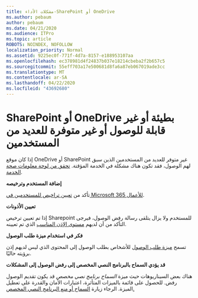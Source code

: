 ```yaml
---
title: مشكلات الأداء-SharePoint أو OneDrive
ms.author: pebaum
author: pebaum
ms.date: 04/21/2020
ms.audience: ITPro
ms.topic: article
ROBOTS: NOINDEX, NOFOLLOW
localization_priority: Normal
ms.assetid: 9225ec0f-771f-4d7a-8157-e188953107aa
ms.openlocfilehash: ec378981d4f24837b037e18214cbeba2f2b657c5
ms.sourcegitcommit: 55eff703a17e500681d8fa6a87eb067019ade3cc
ms.translationtype: MT
ms.contentlocale: ar-SA
ms.lasthandoff: 04/22/2020
ms.locfileid: "43692680"
---
```

# <a name="sharepoint-or-onedrive-slow-inaccessible-or-unavailable-for-multiple-users"></a>SharePoint أو OneDrive بطيئة أو غير قابلة للوصول أو غير متوفرة للعديد من المستخدمين

إذا كان موقع OneDrive أو SharePoint غير متوفر للعديد من المستخدمين الذين سبق لهم الوصول، فقد تكون هناك مشكلة في الخدمة المؤقتة. [تحقق من لوحة معلومات صحة الخدمة](https://portal.office.com/adminportal/home#/servicehealth).

**إضافة المستخدم وترخيصه**

تأكد من [تعيين تراخيص للمستخدمين في Microsoft 365 للأعمال](https://docs.microsoft.com/office365/admin/subscriptions-and-billing/assign-licenses-to-users?view=o365-worldwide&amp;tabs=One).


**تعيين الأذونات**

إذا تم تعيين ترخيص Sharepoint للمستخدم ولا يزال يتلقى رسالة رفض الوصول، فيرجى التأكد من أن لديهم [مستوى الإذن المناسب](https://docs.microsoft.com/sharepoint/understanding-permission-levels) الذي تم تعيينه.

**فكر في استخدام ميزة طلب الوصول**

تسمح [ميزة طلب الوصول](https://support.office.com/article/Set-up-and-manage-access-requests-94B26E0B-2822-49D4-929A-8455698654B3) للأشخاص بطلب الوصول إلى المحتوى الذي ليس لديهم إذن برؤيته حاليًا.

**قد يؤدي السماح بالبرنامج النصي المخصص إلى رفض الوصول إلى المشكلات**

هناك بعض السيناريوهات حيث ميزة *السماح برنامج نصي مخصص* قد يكون تقديم الوصول رفض. للحصول على قائمة بالميزات المتأثرة، اعتبارات الأمان والقدرة على تعطيل الميزة. الرجاء زيارة [السماح أو منع البرنامج النصي المخصص.](https://docs.microsoft.com/sharepoint/allow-or-prevent-custom-script)

